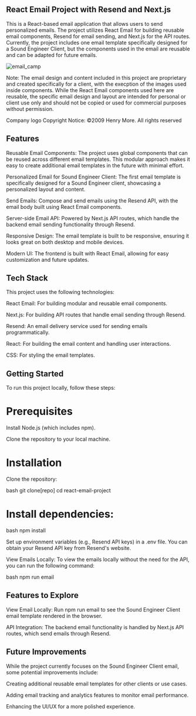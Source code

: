 ## React Email Project with Resend and Next.js

This is a React-based email application that allows users to send personalized emails. The project utilizes React Email for building reusable email components, Resend for email sending, and Next.js for the API routes. Currently, the project includes one email template specifically designed for a Sound Engineer Client, but the components used in the email are reusable and can be adapted for future emails.

![email_camp](https://github.com/user-attachments/assets/bace99ad-3470-406c-8bd1-31050fa701b9)

Note: The email design and content included in this project are proprietary and created specifically for a client, with the execption of the images used inside components. While the React Email components used here are reusable, the specific email design and layout are intended for personal or client use only and should not be copied or used for commercial purposes without permission.

Company logo Copyright Notice:
©2009 Henry More. All rights reserved

## Features

Reusable Email Components: The project uses global components that can be reused across different email templates. This modular approach makes it easy to create additional email templates in the future with minimal effort.

Personalized Email for Sound Engineer Client: The first email template is specifically designed for a Sound Engineer client, showcasing a personalized layout and content.

Send Emails: Compose and send emails using the Resend API, with the email body built using React Email components.

Server-side Email API: Powered by Next.js API routes, which handle the backend email sending functionality through Resend.

Responsive Design: The email template is built to be responsive, ensuring it looks great on both desktop and mobile devices.

Modern UI: The frontend is built with React Email, allowing for easy customization and future updates.

## Tech Stack

This project uses the following technologies:

React Email: For building modular and reusable email components.

Next.js: For building API routes that handle email sending through Resend.

Resend: An email delivery service used for sending emails programmatically.

React: For building the email content and handling user interactions.

CSS: For styling the email templates.

## Getting Started

To run this project locally, follow these steps:

# Prerequisites

Install Node.js (which includes npm).

Clone the repository to your local machine.

# Installation

Clone the repository:

bash
git clone[repo]
cd react-email-project

# Install dependencies:

bash
npm install

Set up environment variables (e.g., Resend API keys) in a .env file. You can obtain your Resend API key from Resend's website.

View Emails Locally: To view the emails locally without the need for the API, you can run the following command:

bash
npm run email

## Features to Explore

View Email Locally: Run npm run email to see the Sound Engineer Client email template rendered in the browser.

API Integration: The backend email functionality is handled by Next.js API routes, which send emails through Resend.

## Future Improvements

While the project currently focuses on the Sound Engineer Client email, some potential improvements include:

Creating additional reusable email templates for other clients or use cases.

Adding email tracking and analytics features to monitor email performance.

Enhancing the UI/UX for a more polished experience.

